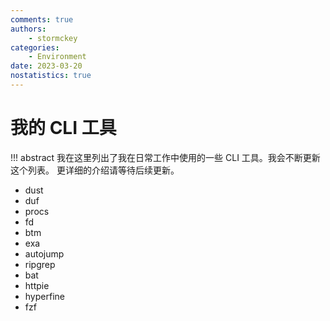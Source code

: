 ```yaml
---
comments: true
authors:
    - stormckey
categories:
    - Environment
date: 2023-03-20
nostatistics: true
---
```


# 我的 CLI 工具

<!-- more -->
!!! abstract
    我在这里列出了我在日常工作中使用的一些 CLI 工具。我会不断更新这个列表。
    更详细的介绍请等待后续更新。

- dust
- duf
- procs
- fd
- btm
- exa
- autojump
- ripgrep
- bat
- httpie
- hyperfine
- fzf
